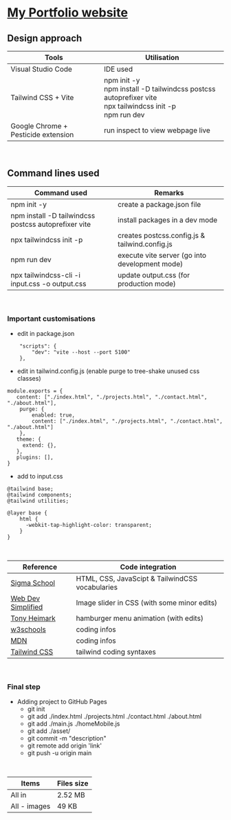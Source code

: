 # [My Portfolio website](https://zulfidly.github.io/Portfolio/)

## Design approach

| Tools   | Utilisation |
| ------------- | ------------- |
| Visual Studio Code  | IDE used  |
| Tailwind CSS + Vite  | npm init -y <br> npm install -D tailwindcss postcss autoprefixer vite <br> npx tailwindcss init -p <br> npm run dev <br> |
| Google Chrome + Pesticide extension | run inspect to view webpage live  |
<br>

## Command lines used

| Command used | Remarks |
| ------------- | ------------- |
| npm init -y  | create a package.json file  |
| npm install -D tailwindcss postcss autoprefixer vite  | install packages in a dev mode  |
| npx tailwindcss init -p  | creates postcss.config.js & tailwind.config.js  |
| npm run dev  | execute vite server (go into development mode) |
| npx tailwindcss-cli -i input.css -o output.css  | update output.css (for production mode)  |
<br>

### Important customisations
- edit in package.json
```
    "scripts": {
        "dev": "vite --host --port 5100"
    },
```  
- edit in tailwind.config.js (enable purge to tree-shake unused css classes)
```
module.exports = {
   content: ["./index.html", "./projects.html", "./contact.html", "./about.html"], 		
    purge: {                                                
        enabled: true,
        content: ["./index.html", "./projects.html", "./contact.html", "./about.html"]
    },
   theme: {
     extend: {},
   },
   plugins: [],
}
```
- add to input.css
```
@tailwind base; 					                   
@tailwind components;
@tailwind utilities;

@layer base {
    html {
      -webkit-tap-highlight-color: transparent;
    }
}
```





<br>

| Reference  | Code integration |
| ------------- | ------------- |
| [Sigma School](https://app.sigmaschool.co/) | HTML, CSS, JavaScipt & TailwindCSS vocabularies |
| [Web Dev Simplified](https://www.youtube.com/watch?v=9HcxHDS2w1s)  | Image slider in CSS (with some minor edits)  |
| [Tony Heimark](https://www.youtube.com/watch?v=hRaMbPlCT4A)  | hamburger menu animation (with edits)  |
| [w3schools](https://www.w3schools.com/)  | coding infos  |
| [MDN](https://developer.mozilla.org/en-US/)  | coding infos  |
| [Tailwind CSS](https://tailwindcss.com/)  | tailwind coding syntaxes  |

<br>

### Final step

- Adding project to GitHub Pages
    - git init
    - git add ./index.html ./projects.html ./contact.html ./about.html
    - git add ./main.js ./homeMobile.js
    - git add ./asset/
    - git commit -m "description"
    - git remote add origin 'link'
    - git push -u origin main

<br>

| Items  | Files size |
| ------------- | ------------- |
| All in  | 2.52 MB  |
| All - images  | 49 KB  |
